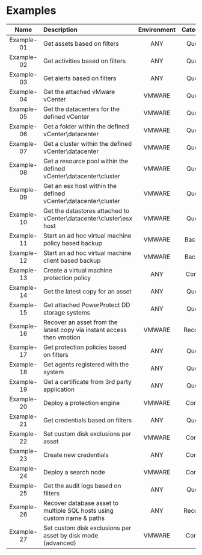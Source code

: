 # Examples
| Name        | Description                                                              | Environment | Category |
|:-----------:|:-------------------------------------------------------------------------|:-----------:|:--------:|
| Example-01  | Get assets based on filters                                              | ANY         | Query    |
| Example-02  | Get activities based on filters                                          | ANY         | Query    |
| Example-03  | Get alerts based on filters                                              | ANY         | Query    |
| Example-04  | Get the attached vMware vCenter                                          | VMWARE      | Query    |
| Example-05  | Get the datacenters for the defined vCenter                              | VMWARE      | Query    |
| Example-06  | Get a folder within the defined vCenter\datacenter                       | VMWARE      | Query    |
| Example-07  | Get a cluster within the defined vCenter\datacenter                      | VMWARE      | Query    |
| Example-08  | Get a resource pool within the defined vCenter\datacenter\cluster        | VMWARE      | Query    |
| Example-09  | Get an esx host within the defined vCenter\datacenter\cluster            | VMWARE      | Query    |
| Example-10  | Get the datastores attached to vCenter\datacenter\cluster\esx host       | VMWARE      | Query    |
| Example-11  | Start an ad hoc virtual machine policy based backup                      | VMWARE      | Backup   |
| Example-12  | Start an ad hoc virtual machine client based backup                      | VMWARE      | Backup   |
| Example-13  | Create a virtual machine protection policy                               | ANY         | Config   |
| Example-14  | Get the latest copy for an asset                                         | ANY         | Query    |
| Example-15  | Get attached PowerProtect DD storage systems                             | ANY         | Query    |
| Example-16  | Recover an asset from the latest copy via instant access then vmotion    | VMWARE      | Recover  |
| Example-17  | Get protection policies based on filters                                 | ANY         | Query    |
| Example-18  | Get agents registered with the system                                    | ANY         | Query    |
| Example-19  | Get a certificate from 3rd party application                             | ANY         | Query    |
| Example-20  | Deploy a protection engine                                               | VMWARE      | Config   |
| Example-21  | Get credentials based on filters                                         | ANY         | Query    |
| Example-22  | Set custom disk exclusions per asset                                     | VMWARE      | Config   |
| Example-23  | Create new credentials                                                   | ANY         | Config   |
| Example-24  | Deploy a search node                                                     | VMWARE      | Config   |
| Example-25  | Get the audit logs based on filters                                      | ANY         | Query    |
| Example-26  | Recover database asset to multiple SQL hosts using custom name & paths   | ANY         | Recover  |
| Example-27  | Set custom disk exclusions per asset by disk mode (advanced)             | VMWARE      | Config   |